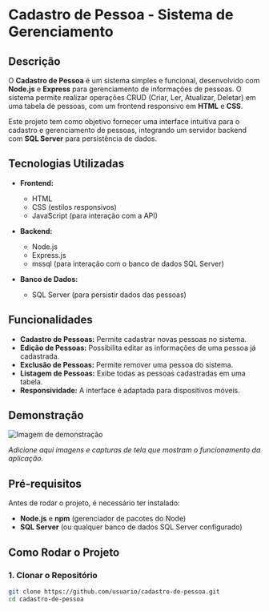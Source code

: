 # Cadastro de Pessoa - Sistema de Gerenciamento

## Descrição

O **Cadastro de Pessoa** é um sistema simples e funcional, desenvolvido com **Node.js** e **Express** para gerenciamento de informações de pessoas. O sistema permite realizar operações CRUD (Criar, Ler, Atualizar, Deletar) em uma tabela de pessoas, com um frontend responsivo em **HTML** e **CSS**. 

Este projeto tem como objetivo fornecer uma interface intuitiva para o cadastro e gerenciamento de pessoas, integrando um servidor backend com **SQL Server** para persistência de dados.

## Tecnologias Utilizadas

- **Frontend:**
  - HTML
  - CSS (estilos responsivos)
  - JavaScript (para interação com a API)
  
- **Backend:**
  - Node.js
  - Express.js
  - mssql (para interação com o banco de dados SQL Server)

- **Banco de Dados:**
  - SQL Server (para persistir dados das pessoas)

## Funcionalidades

- **Cadastro de Pessoas:** Permite cadastrar novas pessoas no sistema.
- **Edição de Pessoas:** Possibilita editar as informações de uma pessoa já cadastrada.
- **Exclusão de Pessoas:** Permite remover uma pessoa do sistema.
- **Listagem de Pessoas:** Exibe todas as pessoas cadastradas em uma tabela.
- **Responsividade:** A interface é adaptada para dispositivos móveis.

## Demonstração

![Imagem de demonstração](./assets/imagem-de-exemplo.png)

*Adicione aqui imagens e capturas de tela que mostram o funcionamento da aplicação.*

## Pré-requisitos

Antes de rodar o projeto, é necessário ter instalado:

- **Node.js** e **npm** (gerenciador de pacotes do Node)
- **SQL Server** (ou qualquer banco de dados SQL Server configurado)

## Como Rodar o Projeto

### 1. Clonar o Repositório

```bash
git clone https://github.com/usuario/cadastro-de-pessoa.git
cd cadastro-de-pessoa
